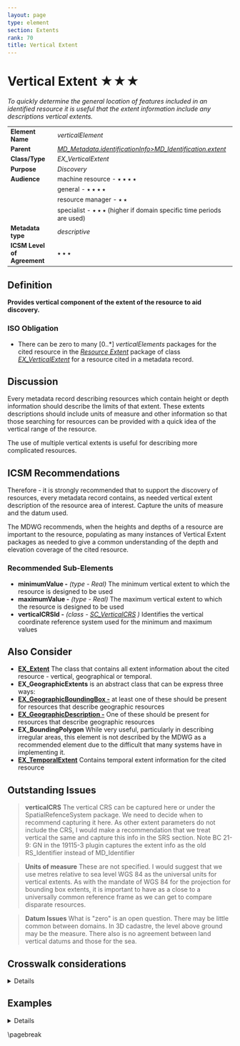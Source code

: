 ```yaml
---
layout: page
type: element
section: Extents
rank: 70
title: Vertical Extent
---
```

# Vertical Extent ★★★

*To quickly determine the general location of features included in an identified resource it is useful that the extent information include any descriptions vertical extents.*

| | |
| --- | --- |
| **Element Name** | *verticalElement* |
| **Parent** |*[MD_Metadata.identificationInfo>MD_Identification.extent](./ResourceExtent)* |
| **Class/Type** | *EX_VerticalExtent* |
| **Purpose** | *Discovery* |
| **Audience** | machine resource - ⭑ ⭑ ⭑ ⭑ |
| | general - ⭑ ⭑ ⭑ ⭑ |
| | resource manager - ⭑ ⭑ |
| | specialist - ⭑ ⭑ ⭑ (higher if domain specific time periods are used) |
| **Metadata type** | *descriptive* |
| **ICSM Level of Agreement** | ⭑ ⭑ ⭑ |

## Definition
**Provides vertical component of the extent of the resource to aid discovery.**

### ISO Obligation

- There can be zero to many [0..\*] *verticalElements* packages for the cited resource in the *[Resource Extent](./ResourceExtent)* package of class *[EX_VerticalExtent](http://wiki.esipfed.org/index.php/EX_VerticalExtent)* for a resource cited in a metadata record. 

## Discussion

Every metadata record describing resources which contain height or depth information should describe the limits of that extent. These extents descriptions should include units of measure and other information so that those searching for resources can be provided with a quick idea of the vertical range of the resource. 

The use of multiple vertical extents is useful for describing more complicated resources.

## ICSM Recommendations

Therefore - it is strongly recommended that to support the discovery of resources, every metadata record contains, as needed vertical extent description of the resource area of interest. Capture the units of measure and the datum used.

The MDWG recommends, when the heights and depths of a resource are important to the resource, populating as many instances of Vertical Extent packages as needed to give a common understanding of the depth and elevation coverage of the cited resource.

### Recommended Sub-Elements

- **minimumValue -** *(type - Real)* The minimum vertical extent to which the resource is designed to be used
- **maximumValue -** *(type - Real)* The maximum vertical extent to which the resource is designed to be used
- **verticalCRSId -** *(class - [SC_VerticalCRS](http://wiki.esipfed.org/index.php/VerticalCRS)
)* Identifies the vertical coordinate reference system used for the minimum and maximum values

## Also Consider

- **[EX_Extent](./ResourceExtent)** The class that contains all extent information about the cited resource - vertical, geographical or temporal.
- **EX_GeographicExtents** is an abstract class that can be express three ways:
 - **[EX_GeographicBoundingBox -](./ExtentBoundingBox)** at least one of these should be present for resources that describe geographic resources
 - **[EX_GeographicDescription -](./ExtentGeographicDescription)** One of these should be present for resources that describe geographic resources
 - **EX_BoundingPolygon** While very useful, particularly in describing irregular areas, this element is not described by the MDWG as a recommended element due to the difficult that many systems have in implementing it.
- **[EX_TemporalExtent](./TemporalExtents)** Contains temporal extent information for the cited resource

## Outstanding Issues

> **verticalCRS**
The vertical CRS can be captured here or under the SpatialRefenceSystem package. We need to decide when to recommend capturing it here. As other extent parameters do not include the CRS, I would make a recommendation that we treat vertical the same and capture this info in the SRS section.
> Note BC 21-9: GN in the 19115-3 plugin captures the extent info as the old RS_Identifier instead of MD_Identifier

> **Units of measure**
These are not specified. I would suggest that we use metres relative to sea level WGS 84 as the universal units for vertical extents. As with the mandate of WGS 84 for the projection for bounding box extents, it is important to have as a close to a universally common reference frame as we can get to compare disparate resources.

> **Datum Issues**
What is "zero" is an open question. There may be little common between domains. In 3D cadastre, the level above ground may be the measure. There also is no agreement between land vertical datums and those for the sea.

## Crosswalk considerations

<details>

### Dublin core / CKAN / data.gov.au

Mapping to CKAN and Dublin core elements, particularly as used by data.gov.au needs discussion

### DCAT

Maps to `dct.spatial`

### RIF-CS

Maps to `Coverage/Spatial`

</details>

## Examples

<details>

### XML

```
<mdb:MD_Metadata>
....
  <mdb:identificationInfo>
   <mri:MD_DataIdentification>
     ....
     <mri:extent>
      <gex:EX_Extent>
        <gex:verticalElement>
         <gex:EX_VerticalExtent>
           <gex:minimumValue>
            <gco:Real>-1000</gco:Real>
           </gex:minimumValue>
           <gex:maximumValue>
            <gco:Real>1000</gco:Real>
           </gex:maximumValue>
           <gex:verticalCRSId>
            <mrs:MD_ReferenceSystem>
              <gmd:referenceSystemInfo xmlns:gmd="http://www.isotc211.org/2005/gmd">
               <gmd:MD_ReferenceSystem>
                 <gmd:referenceSystemIdentifier>
                  <gmd:RS_Identifier>
                    <gmd:code>
                     <gco:CharacterString 
                     xmlns:gco="http://www.isotc211.org/2005/gco">
                     WGS 84 (EPSG:4326)</gco:CharacterString>
                    </gmd:code>
                    <gmd:codeSpace>
                     <gco:CharacterString 
                     xmlns:gco="http://www.isotc211.org/2005/gco">
                     EPSG
                     </gco:CharacterString>
                    </gmd:codeSpace>
                    <gmd:version>
                     <gco:CharacterString 
                     xmlns:gco="http://www.isotc211.org/2005/gco">
                     8.6
                     </gco:CharacterString>
                    </gmd:version>
                  </gmd:RS_Identifier>
                 </gmd:referenceSystemIdentifier>
               </gmd:MD_ReferenceSystem>
              </gmd:referenceSystemInfo>
            </mrs:MD_ReferenceSystem>
           </gex:verticalCRSId>
         </gex:EX_VerticalExtent>
        </gex:verticalElement>
      </gex:EX_Extent>
     </mri:extent>
   ....
   </mri:MD_DataIdentification>
  </mdb:identificationInfo>
....
</mdb:MD_Metadata>
```

\pagebreak

### UML diagrams

Recommended elements highlighted in yellow

![ExVertical](../images/EX_Vertical.png)

</details>

\pagebreak

